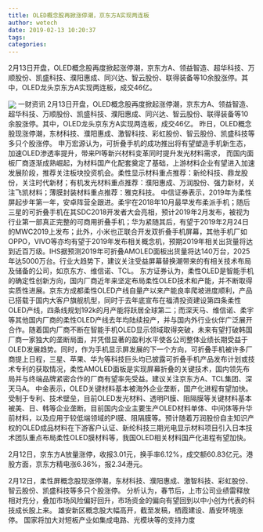 ```yaml
---
title: OLED概念股再掀涨停潮，京东方A实现两连板
author: wetech
date: 2019-02-13 10:20:37
tags: 
categories: 
---
```

2月13日开盘，OLED概念股再度掀起涨停潮，京东方A、领益智造、超华科技、万顺股份、凯盛科技、濮阳惠成、同兴达、智云股份、联得装备等10余股涨停。其中，OLED龙头京东方A实现两连板，成交46亿。
<!-- more -->
<img align="center" border="0" src="https://imgcdn.yicai.com/uppics/images/2019/02/1559be0ed97bd3b4488575e41ac3a238.jpg" />
一财资讯
2月13日开盘，OLED概念股再度掀起涨停潮，京东方A、领益智造、超华科技、万顺股份、凯盛科技、濮阳惠成、同兴达、智云股份、联得装备等10余股涨停。其中，OLED龙头京东方A实现两连板，成交46亿。
昨日，OLED概念股现涨停潮，东材科技、濮阳惠成、激智科技、彩虹股份、智云股份、凯盛科技等多只个股涨停。
申万宏源认为，可折叠手机的成功推出将有望塑造手机新生态，加速OLED渗透率提升，带来PI等新兴材料变革同时提升发光材料需求， 而国内面板厂商逐渐成熟崛起，为材料国产化配套奠定了基础，上游材料企业有望进入加速发展阶段，推荐关注板块投资机会。柔性显示材料重点推荐：新纶科技、鼎龙股份，关注时代新材；有机发光材料重点推荐：濮阳惠成、万润股份、强力新材，关注飞凯材料；薄膜封装材料重点推荐：雅克科技。
中信证券表示，2019年为柔性屏起步年第一年，安卓阵营全跟进。柔宇在2018年10月最早发布柔派手机；随后三星的可折叠手机在其SDC2018开发者大会亮相，预计2019年2月发布，被视为行业第一部真正完整的可商用折叠手机；华为紧随其后，有望于2019年2月24日的MWC2019上发布；此外，小米也正联合开发双折叠手机屏幕，其他手机厂如OPPO，VIVO等亦均有望于2019年发布相关概念机，预期2019年相关出货量将达到近百万级。IHS据预测2019年可折叠AMOLED面板出货量将达140万台，2025年达5000万台。行业大趋势下，建议关注受益屏幕替换潮带来的有相关技术布局及储备的公司，如京东方、维信诺、TCL。
东方证券认为，柔性OLED是智能手机的确定性创新方向，国内厂商近年来坚定布局柔性OLED技术和产能，并不断取得实质性进展。京东方成都柔性OLED产线自量产以来产能良率爬坡进度顺利，产品已搭载于国内大客户旗舰机型，同时于去年底宣布在福清投资建设第四条柔性OLED产线，四条线规划192k的月产能将跃居全球第二；而深天马、维信诺、柔宇等其他国内厂商的柔性OLED产线去年均陆续投产，并与国内外行业伙伴广泛展开合作。随着国内厂商不断在智能手机OLED显示领域取得突破，未来有望打破韩国厂商一家独大的垄断局面，并凭借显著的盈利水平使各公司整体业绩长期受益于OLED发展趋势。同时，作为手机显示屏发展的下一个方向，可折叠手机被许多厂商提上日程，三星、苹果、华为等科技巨头均已披露可折叠手机产品发布计划或技术专利的获取情况，柔性AMOLED面板是实现屏幕折叠的关键技术，国内领先布局并与终端品牌紧密合作的厂商有望率先受益。建议关注京东方A、TCL集团、深天马A。
中金表示，OLED关键材料基本被海外企业垄断，国产化进程有望加快。受制于专利、技术壁垒，目前OLED发光材料、透明PI膜、阻隔膜等关键材料基本被美、日、韩等企业垄断。目前国内企业主要生产OLED材料单体、中间体等升华前材料，以及应用于较低端领域的PI膜、阻隔膜等。预计随着万润股份自主知识产权的OLED成品材料在下游客户认证、新纶科技三期光电显示材料项目引入日本技术团队重点布局柔性OLED膜材料等，我国OLED相关材料国产化进程有望加快。
 
 
2月12日，京东方A放量涨停，收报3.01元，换手率6.12%，成交额60.83亿元。港股方面，京东方精电涨6.36%，报2.34港元。
2月12日，柔性屏概念股现涨停潮，东材科技、濮阳惠成、激智科技、彩虹股份、智云股份、凯盛科技等多只个股涨停。
分析认为，春节后，上市公司业绩雷释放相对充分，叠加市场风险偏好回升，市场资金的偏向有望回到以中小创为代表的科技成长股上来。
雄安新区概念股大幅高开，截至发稿，栖霞建设、盾安环境涨停。
国家将加大对短板产业如集成电路、光模块等的支持力度
